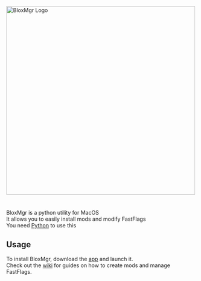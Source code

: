 <img src="https://github.com/sdhEmily/BloxMgr/assets/143989797/141e7f4c-4db3-4ec6-9a5e-a609ae8ffd57" alt="BloxMgr Logo" width="500"/>

# 

BloxMgr is a python utility for MacOS\
It allows you to easily install mods and modify FastFlags\
You need [Python](https://www.python.org/downloads/) to use this

## Usage

To install BloxMgr, download the [app](https://github.com/sdhEmily/BloxMgr/releases/tag/app) and launch it.
\
Check out the [wiki](https://github.com/sdhEmily/BloxMgr/wiki) for guides on how to create mods and manage FastFlags.
